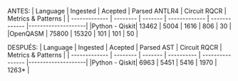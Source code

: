 ANTES:
| Language      | Ingested | Acepted | Parsed ANTLR4 | Circuit RQCR  | Metrics & Patterns |
| ------------- | -------- | ------- | ------------- | ------------- |--------------------|
|Python - Qiskit| 13462    | 5004    | 1616          | 806           | 30                 |
|OpenQASM       | 75800    |  15320  | 101           | 101           | 50                 |


DESPUÉS:
| Language      | Ingested | Acepted | Parsed AST | Circuit RQCR     | Metrics & Patterns |
| ------------- | -------- | ------- | ---------- | ---------------- |--------------------|
|Python - Qiskit| 6963     | 5451    | 5416       | 1970			 |   1263*            |